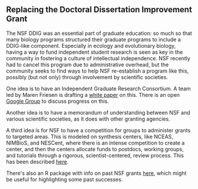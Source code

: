 ## Replacing the Doctoral Dissertation Improvement Grant

The NSF DDIG was an essential part of graduate education: so much so that many biology programs structured their graduate programs to include a DDIG-like component. Especially in ecology and evolutionary biology, having a way to fund independent student research is seen as key in the community in fostering a culture of intellectual independence. NSF recently had to cancel this program due to administrative overhead, but the community seeks to find ways to help NSF re-establish a program like this, possibly (but not only) through involvement by scientific societies.

One idea is to have an Independent Graduate Research Consortium. A team led by Maren Friesen is drafting a [white paper](https://docs.google.com/document/d/1Niq3kIhGmhKqNQREpocRTPcHbqPlvG9ABnIeHwqzoPg/edit) on this. There is an open [Google Group](https://groups.google.com/forum/#!forum/independent-graduate-research-consortium-planning) to discuss progress on this.

Another idea is to have a memorandum of understanding between NSF and various scientific societies, as it does with other granting agencies.

A third idea is for NSF to have a competition for groups to administer grants to targeted areas. This is modeled on synthesis centers, like NCEAS, NIMBioS, and NESCent, where there is an intense competition to create a center, and then the centers allocate funds to postdocs, working groups, and tutorials through a rigorous, scientist-centered, review process. This has been described [here](https://docs.google.com/document/d/1T2mW0APduOKIr09i68AZbTjadvQd_heJZe8iQsCOERw/edit?usp=sharing).

There's also an R package with info on past NSF grants [here](https://github.com/bomeara/NSFgrantparser), which might be useful for highlighting some past successes.
